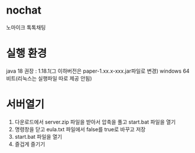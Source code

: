 # nochat
노마이크 톡톡채팅

# 실행 환경
java 18
권장 : 1.18.1(그 이하버전은 paper-1.xx.x-xxx.jar파일로 변경)
windows 64비트(리눅스는 실행파일 따로 제공 안됨)

# 서버열기
1. 다운로드에서 server.zip 파일을 받아서 압축을 풀고 start.bat 파일을 열기
2. 명령창을 닫고 eula.txt 파일에서 false를 true로 바꾸고 저장
3. start.bat 파일을 열기
4. 즐겁게 즐기기
